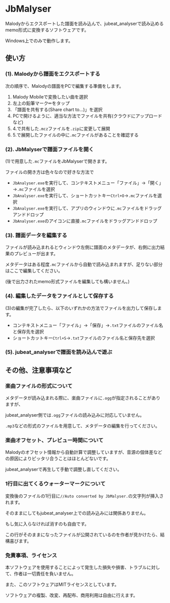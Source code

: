# JbMalyser

Malodyからエクスポートした譜面を読み込んで、jubeat_analyserで読み込めるmemo形式に変換するソフトウェアです。

Windows上でのみで動作します。

## 使い方

### (1). Malodyから譜面をエクスポートする

次の順序で、Malodyの譜面をPCで編集する準備をします。
1. Malody Mobileで変換したい曲を選択
2. 左上の鉛筆マーク✏をタップ
3. 「譜面を共有する(Share chart to...)」を選択
4. PCで開けるように、適当な方法でファイルを共有(クラウドにアップロードなど)
5. 4.で共有した`.mcz`ファイルを`.zip`に変更して展開
6. 5.で展開したファイルの中に`.mc`ファイルがあることを確認する

### (2). JbMalyserで譜面ファイルを開く

(1)で用意した`.mc`ファイルをJbMalyserで開きます。

ファイルの開き方は色々なので好きな方法で
- `JbAnalyser.exe`を実行して、コンテキストメニュー「ファイル」→「開く」→`.mc`ファイルを選択
- `JbAnalyser.exe`を実行して、ショートカットキー`Ctrl+O`→`.mc`ファイルを選択
- `JbAnalyser.exe`を実行して、アプリのウィンドウに`.mc`ファイルをドラッグアンドドロップ
- `JbAnalyser.exe`のアイコンに直接`.mc`ファイルをドラッグアンドドロップ

### (3). 譜面データを編集する

ファイルが読み込まれるとウィンドウ左側に譜面のメタデータが、右側に出力結果のプレビューが出ます。

メタデータはある程度`.mc`ファイルから自動で読み込まれますが、足りない部分はここで編集してください。

(後で出力されたmemo形式ファイルを編集しても構いません。)

### (4). 編集したデータをファイルとして保存する

(3)の編集が完了したら、以下のいずれかの方法でファイルを出力して保存します。
- コンテキストメニュー「ファイル」→「保存」→`.txt`ファイルのファイル名と保存先を選択
- ショートカットキー`Ctrl+S`→`.txt`ファイルのファイル名と保存先を選択

### (5). jubeat_analyserで譜面を読み込んで遊ぶ

## その他、注意事項など

### 楽曲ファイルの形式について

メタデータが読み込まれる際に、楽曲ファイルに`.ogg`が指定されることがありますが、

jubeat_analyser側では`.ogg`ファイルの読み込みに対応していません。

`.mp3`などの形式のファイルを用意して、メタデータの編集を行ってください。

### 楽曲オフセット、プレビュー時間について

Malodyのオフセット情報から自動計算で調整していますが、音源の個体差などの原因によりピッタリ合うことはほとんどないです。

jubeat_analyserで再生して手動で調整し直してください。

### 1行目に出てくるウォーターマークについて

変換後のファイルの1行目に`//Auto converted by JbMalyser.`の文字列が挿入されます。

そのままにしてもjubeat_analyser上での読み込みには関係ありません。

もし気に入らなければ消すのも自由です。

この行がそのままになったファイルが公開されているのを作者が見かけたら、結構喜びます。

### 免責事項、ライセンス

本ソフトウェアを使用することによって発生した損失や損害、トラブルに対して、作者は一切責任を負いません。

また、このソフトウェアはMITライセンスとしています。

ソフトウェアの複製、改変、再配布、商用利用は自由に行えます。
